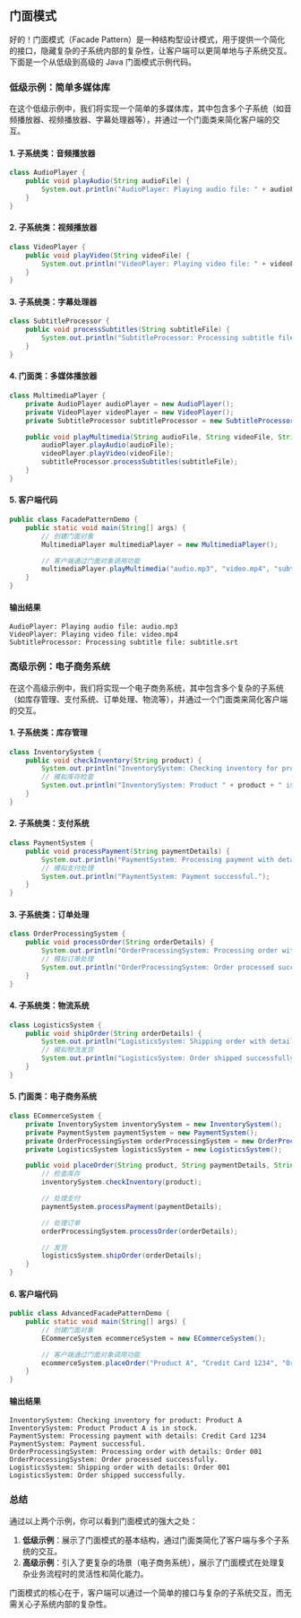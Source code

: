 ## 门面模式

好的！门面模式（Facade Pattern）是一种结构型设计模式，用于提供一个简化的接口，隐藏复杂的子系统内部的复杂性，让客户端可以更简单地与子系统交互。下面是一个从低级到高级的 Java 门面模式示例代码。

### 低级示例：简单多媒体库

在这个低级示例中，我们将实现一个简单的多媒体库，其中包含多个子系统（如音频播放器、视频播放器、字幕处理器等），并通过一个门面类来简化客户端的交互。

#### 1. 子系统类：音频播放器

```java
class AudioPlayer {
    public void playAudio(String audioFile) {
        System.out.println("AudioPlayer: Playing audio file: " + audioFile);
    }
}
```

#### 2. 子系统类：视频播放器

```java
class VideoPlayer {
    public void playVideo(String videoFile) {
        System.out.println("VideoPlayer: Playing video file: " + videoFile);
    }
}
```

#### 3. 子系统类：字幕处理器

```java
class SubtitleProcessor {
    public void processSubtitles(String subtitleFile) {
        System.out.println("SubtitleProcessor: Processing subtitle file: " + subtitleFile);
    }
}
```

#### 4. 门面类：多媒体播放器

```java
class MultimediaPlayer {
    private AudioPlayer audioPlayer = new AudioPlayer();
    private VideoPlayer videoPlayer = new VideoPlayer();
    private SubtitleProcessor subtitleProcessor = new SubtitleProcessor();

    public void playMultimedia(String audioFile, String videoFile, String subtitleFile) {
        audioPlayer.playAudio(audioFile);
        videoPlayer.playVideo(videoFile);
        subtitleProcessor.processSubtitles(subtitleFile);
    }
}
```

#### 5. 客户端代码

```java
public class FacadePatternDemo {
    public static void main(String[] args) {
        // 创建门面对象
        MultimediaPlayer multimediaPlayer = new MultimediaPlayer();

        // 客户端通过门面对象调用功能
        multimediaPlayer.playMultimedia("audio.mp3", "video.mp4", "subtitle.srt");
    }
}
```

#### 输出结果

```
AudioPlayer: Playing audio file: audio.mp3
VideoPlayer: Playing video file: video.mp4
SubtitleProcessor: Processing subtitle file: subtitle.srt
```

### 高级示例：电子商务系统

在这个高级示例中，我们将实现一个电子商务系统，其中包含多个复杂的子系统（如库存管理、支付系统、订单处理、物流等），并通过一个门面类来简化客户端的交互。

#### 1. 子系统类：库存管理

```java
class InventorySystem {
    public void checkInventory(String product) {
        System.out.println("InventorySystem: Checking inventory for product: " + product);
        // 模拟库存检查
        System.out.println("InventorySystem: Product " + product + " is in stock.");
    }
}
```

#### 2. 子系统类：支付系统

```java
class PaymentSystem {
    public void processPayment(String paymentDetails) {
        System.out.println("PaymentSystem: Processing payment with details: " + paymentDetails);
        // 模拟支付处理
        System.out.println("PaymentSystem: Payment successful.");
    }
}
```

#### 3. 子系统类：订单处理

```java
class OrderProcessingSystem {
    public void processOrder(String orderDetails) {
        System.out.println("OrderProcessingSystem: Processing order with details: " + orderDetails);
        // 模拟订单处理
        System.out.println("OrderProcessingSystem: Order processed successfully.");
    }
}
```

#### 4. 子系统类：物流系统

```java
class LogisticsSystem {
    public void shipOrder(String orderDetails) {
        System.out.println("LogisticsSystem: Shipping order with details: " + orderDetails);
        // 模拟物流发货
        System.out.println("LogisticsSystem: Order shipped successfully.");
    }
}
```

#### 5. 门面类：电子商务系统

```java
class ECommerceSystem {
    private InventorySystem inventorySystem = new InventorySystem();
    private PaymentSystem paymentSystem = new PaymentSystem();
    private OrderProcessingSystem orderProcessingSystem = new OrderProcessingSystem();
    private LogisticsSystem logisticsSystem = new LogisticsSystem();

    public void placeOrder(String product, String paymentDetails, String orderDetails) {
        // 检查库存
        inventorySystem.checkInventory(product);

        // 处理支付
        paymentSystem.processPayment(paymentDetails);

        // 处理订单
        orderProcessingSystem.processOrder(orderDetails);

        // 发货
        logisticsSystem.shipOrder(orderDetails);
    }
}
```

#### 6. 客户端代码

```java
public class AdvancedFacadePatternDemo {
    public static void main(String[] args) {
        // 创建门面对象
        ECommerceSystem ecommerceSystem = new ECommerceSystem();

        // 客户端通过门面对象调用功能
        ecommerceSystem.placeOrder("Product A", "Credit Card 1234", "Order 001");
    }
}
```

#### 输出结果

```
InventorySystem: Checking inventory for product: Product A
InventorySystem: Product Product A is in stock.
PaymentSystem: Processing payment with details: Credit Card 1234
PaymentSystem: Payment successful.
OrderProcessingSystem: Processing order with details: Order 001
OrderProcessingSystem: Order processed successfully.
LogisticsSystem: Shipping order with details: Order 001
LogisticsSystem: Order shipped successfully.
```

### 总结

通过以上两个示例，你可以看到门面模式的强大之处：
1. **低级示例**：展示了门面模式的基本结构，通过门面类简化了客户端与多个子系统的交互。
2. **高级示例**：引入了更复杂的场景（电子商务系统），展示了门面模式在处理复杂业务流程时的灵活性和简化能力。

门面模式的核心在于，客户端可以通过一个简单的接口与复杂的子系统交互，而无需关心子系统内部的复杂性。
